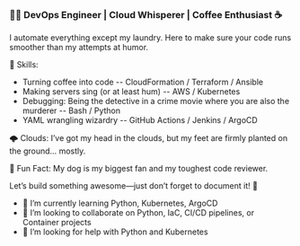 ### 👨‍💻 DevOps Engineer | Cloud Whisperer | Coffee Enthusiast ☕

I automate everything except my laundry. Here to make sure your code runs smoother than my attempts at humor.

🔧 Skills:
- Turning coffee into code -- CloudFormation / Terraform / Ansible
- Making servers sing (or at least hum) -- AWS / Kubernetes
- Debugging: Being the detective in a crime movie where you are also the murderer -- Bash / Python
- YAML wrangling wizardry -- GitHub Actions / Jenkins / ArgoCD

🌩️ Clouds: I’ve got my head in the clouds, but my feet are firmly planted on the ground… mostly.

🐶 Fun Fact: My dog is my biggest fan and my toughest code reviewer.

Let’s build something awesome—just don’t forget to document it! 🚀
- 🌱 I’m currently learning Python, Kubernetes, ArgoCD
- 👯 I’m looking to collaborate on Python, IaC, CI/CD pipelines, or Container projects
- 🤔 I’m looking for help with Python and Kubernetes 

<!--
**jonalarson/jonalarson** is a ✨ _special_ ✨ repository because its `README.md` (this file) appears on your GitHub profile.

Here are some ideas to get you started:

- 🔭 I’m currently working on ...
- 🌱 I’m currently learning ...
- 👯 I’m looking to collaborate on ...
- 🤔 I’m looking for help with ...
- 💬 Ask me about ...
- 📫 How to reach me: ...
- 😄 Pronouns: ...
- ⚡ Fun fact: ...
-->
